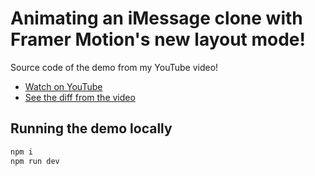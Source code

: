 # Animating an iMessage clone with Framer Motion's new layout mode!

Source code of the demo from my YouTube video!

- [Watch on YouTube](https://www.youtube.com/watch?v=QTptUftCIdA)
- [See the diff from the video]()

## Running the demo locally

```sh
npm i
npm run dev
```
